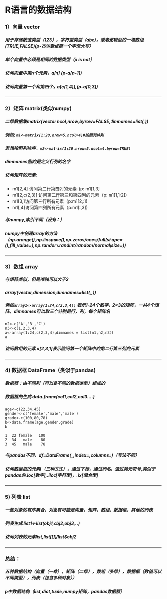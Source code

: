 # R语言的数据结构
### 1）向量 vector
##### 用于存储数值类型（123），字符型类型（abc)，或者逻辑型的一堆数组(TRUE,FALSE)(p-布尔数组第一个字母大写）
#####  单个向量中必须是相同的数据类型（p is not）
#####   访问向量中第n个元素，a[n] (p-a[n-1])
#####   访问向量第一个和第四个，a[c(1,4)],(p-a[0,3])
***

### 2）矩阵 matrix(类似numpy)
##### 二维数据集matrix(vector,ncol,nrow,byrow=FALSE,dimnames=list(,))
##### 例如; `m1<-matrix(1:20,nrow=5,ncol=4)#按照列排列`
##### 若想按照列排序，`m2<-matrix(1:20,nrow=5,ncol=4,byrow=TRUE)`
##### dimnames指的是定义行列的名字
##### 访问矩阵的元素:
* m1[2,4] 访问第二行第四列的元素-(p: m1[1,3]
* m1[2,c(2,3)] 访问第二行第三和第四列的元素（p: m1[1,1:2])
* m1[3,]访问第三行所有元素（p:m1[2,:])
* m1[,4]访问第四列所有元素（p:m1[:,3])
##### 与numpy,索引不同（没有：）
##### numpy中创建array的方法（np.arange(),np.linspace(),np.zeros/ones/full(shape=(),fill_value=),np.random.randint/random/normal(size=))
***
### 3）数组 array
##### 与矩阵类似，但是唯独可以大于2
##### array(vector,dimension,dimnames=list(,,))
#####  例如`array1<-array(1:24,c(2,3,4))` 表示1-24个数字，2×3的矩阵，一共4个矩阵，dimnames可以取三个分别是行，列，每个矩阵名
```n1<-c('a',"b")
n2<-c('A','B','C')
n3<-c(1,2,3,4)
a<-array(1:24,c(2,3,4),dimnames = list(n1,n2,n3))
a
```
##### 访问数组的元素 a[2,3,1]表示防问第一个矩阵中的第二行第三列的元素
***
### 4) 数据框 DataFrame（类似于pandas)
##### 数据框：由不同列（可以是不同的数据类型）组成的
##### 数据框的生成 data.frame(col1,col2,col3....)
```
age<-c(22,34,45)
gender<-c('female','male','male')
grade<-c(100,80,78)
b<-data.frame(age,gender,grade)
b
```
``` age gender grade
1  22 female   100
2  34   male    80
3  45   male    78
```
##### 与pandas不同，df=DataFrame(_,index=,columns=)（写法不同）
##### 访问数据框的元素I（三种方式），通过下标，通过列名，通过美元符号,类似于pandas的.loc[数字],.iloc[字符型]，.ix[混合型]
***
### 5) 列表 list

##### 一些对象的有序集合，对象有可能是向量，矩阵，数组，数据框，其他的列表
##### 列表生成 list1<-list(obj1,obj2,obj3,..)
##### 访问列表的元素list,list[[]]/list$obj2

***
### 总结：
##### 五种数据结构（向量（一维），矩阵（二维），数组（多维），数据框（数值可以不同类型），列表（包含多种对象））
##### p中数据结构（list,dict,tuple,numpy矩阵，pandas数据框）